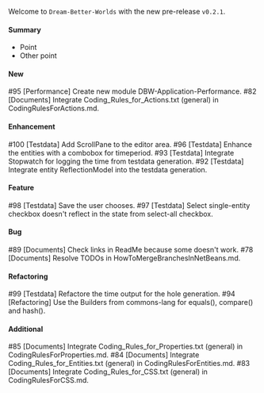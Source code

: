 Welcome to `Dream-Better-Worlds` with the new pre-release `v0.2.1`.



#### Summary
* Point
* Other point



#### New
#95 [Performance] Create new module DBW-Application-Performance.
#82 [Documents] Integrate Coding_Rules_for_Actions.txt (general) in CodingRulesForActions.md.



#### Enhancement
#100 [Testdata] Add ScrollPane to the editor area.
#96 [Testdata] Enhance the entities with a combobox for timeperiod.
#93 [Testdata] Integrate Stopwatch for logging the time from testdata generation.
#92 [Testdata] Integrate entity ReflectionModel into the testdata generation.



#### Feature
#98 [Testdata] Save the user chooses.
#97 [Testdata] Select single-entity checkbox doesn't reflect in the state from select-all checkbox.



#### Bug
#89 [Documents] Check links in ReadMe because some doesn't work.
#78 [Documents] Resolve TODOs in HowToMergeBranchesInNetBeans.md.



#### Refactoring
#99 [Testdata] Refactore the time output for the hole generation.
#94 [Refactoring] Use the Builders from commons-lang for equals(), compare() and hash().



#### Additional



[//]: # (Issues which will be integrated in this release)
#85 [Documents] Integrate Coding_Rules_for_Properties.txt (general) in CodingRulesForProperties.md.
#84 [Documents] Integrate Coding_Rules_for_Entities.txt (general) in CodingRulesForEntities.md.
#83 [Documents] Integrate Coding_Rules_for_CSS.txt (general) in CodingRulesForCSS.md.
